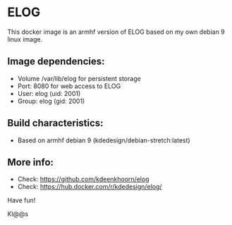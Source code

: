 # ELOG
This docker image is an armhf version of ELOG based on my own debian 9 linux image.

## Image dependencies:
- Volume /var/lib/elog for persistent storage
- Port: 8080 for web access to ELOG
- User: elog (uid: 2001)
- Group: elog (gid: 2001)

## Build characteristics: 
- Based on armhf debian 9 (kdedesign/debian-stretch:latest)

## More info:
- Check: https://github.com/kdeenkhoorn/elog
- Check: https://hub.docker.com/r/kdedesign/elog/

Have fun!

Kl@@s

